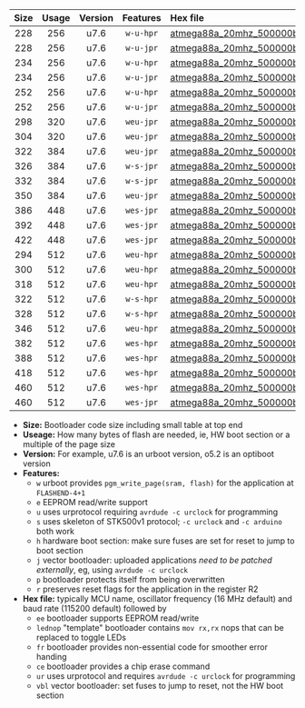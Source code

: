 |Size|Usage|Version|Features|Hex file|
|:-:|:-:|:-:|:-:|:--|
|228|256|u7.6|`w-u-hpr`|[atmega88a_20mhz_500000bps_ur.hex](https://raw.githubusercontent.com/stefanrueger/urboot/main/atmega88a_20mhz_500000bps_ur.hex)|
|228|256|u7.6|`w-u-jpr`|[atmega88a_20mhz_500000bps_ur_vbl.hex](https://raw.githubusercontent.com/stefanrueger/urboot/main/atmega88a_20mhz_500000bps_ur_vbl.hex)|
|234|256|u7.6|`w-u-hpr`|[atmega88a_20mhz_500000bps_lednop_ur.hex](https://raw.githubusercontent.com/stefanrueger/urboot/main/atmega88a_20mhz_500000bps_lednop_ur.hex)|
|234|256|u7.6|`w-u-jpr`|[atmega88a_20mhz_500000bps_lednop_ur_vbl.hex](https://raw.githubusercontent.com/stefanrueger/urboot/main/atmega88a_20mhz_500000bps_lednop_ur_vbl.hex)|
|252|256|u7.6|`w-u-hpr`|[atmega88a_20mhz_500000bps_lednop_fr_ur.hex](https://raw.githubusercontent.com/stefanrueger/urboot/main/atmega88a_20mhz_500000bps_lednop_fr_ur.hex)|
|252|256|u7.6|`w-u-jpr`|[atmega88a_20mhz_500000bps_lednop_fr_ur_vbl.hex](https://raw.githubusercontent.com/stefanrueger/urboot/main/atmega88a_20mhz_500000bps_lednop_fr_ur_vbl.hex)|
|298|320|u7.6|`weu-jpr`|[atmega88a_20mhz_500000bps_ee_ur_vbl.hex](https://raw.githubusercontent.com/stefanrueger/urboot/main/atmega88a_20mhz_500000bps_ee_ur_vbl.hex)|
|304|320|u7.6|`weu-jpr`|[atmega88a_20mhz_500000bps_ee_lednop_ur_vbl.hex](https://raw.githubusercontent.com/stefanrueger/urboot/main/atmega88a_20mhz_500000bps_ee_lednop_ur_vbl.hex)|
|322|384|u7.6|`weu-jpr`|[atmega88a_20mhz_500000bps_ee_lednop_fr_ur_vbl.hex](https://raw.githubusercontent.com/stefanrueger/urboot/main/atmega88a_20mhz_500000bps_ee_lednop_fr_ur_vbl.hex)|
|326|384|u7.6|`w-s-jpr`|[atmega88a_20mhz_500000bps_vbl.hex](https://raw.githubusercontent.com/stefanrueger/urboot/main/atmega88a_20mhz_500000bps_vbl.hex)|
|332|384|u7.6|`w-s-jpr`|[atmega88a_20mhz_500000bps_lednop_vbl.hex](https://raw.githubusercontent.com/stefanrueger/urboot/main/atmega88a_20mhz_500000bps_lednop_vbl.hex)|
|350|384|u7.6|`weu-jpr`|[atmega88a_20mhz_500000bps_ee_lednop_fr_ce_ur_vbl.hex](https://raw.githubusercontent.com/stefanrueger/urboot/main/atmega88a_20mhz_500000bps_ee_lednop_fr_ce_ur_vbl.hex)|
|386|448|u7.6|`wes-jpr`|[atmega88a_20mhz_500000bps_ee_vbl.hex](https://raw.githubusercontent.com/stefanrueger/urboot/main/atmega88a_20mhz_500000bps_ee_vbl.hex)|
|392|448|u7.6|`wes-jpr`|[atmega88a_20mhz_500000bps_ee_lednop_vbl.hex](https://raw.githubusercontent.com/stefanrueger/urboot/main/atmega88a_20mhz_500000bps_ee_lednop_vbl.hex)|
|422|448|u7.6|`wes-jpr`|[atmega88a_20mhz_500000bps_ee_lednop_fr_vbl.hex](https://raw.githubusercontent.com/stefanrueger/urboot/main/atmega88a_20mhz_500000bps_ee_lednop_fr_vbl.hex)|
|294|512|u7.6|`weu-hpr`|[atmega88a_20mhz_500000bps_ee_ur.hex](https://raw.githubusercontent.com/stefanrueger/urboot/main/atmega88a_20mhz_500000bps_ee_ur.hex)|
|300|512|u7.6|`weu-hpr`|[atmega88a_20mhz_500000bps_ee_lednop_ur.hex](https://raw.githubusercontent.com/stefanrueger/urboot/main/atmega88a_20mhz_500000bps_ee_lednop_ur.hex)|
|318|512|u7.6|`weu-hpr`|[atmega88a_20mhz_500000bps_ee_lednop_fr_ur.hex](https://raw.githubusercontent.com/stefanrueger/urboot/main/atmega88a_20mhz_500000bps_ee_lednop_fr_ur.hex)|
|322|512|u7.6|`w-s-hpr`|[atmega88a_20mhz_500000bps.hex](https://raw.githubusercontent.com/stefanrueger/urboot/main/atmega88a_20mhz_500000bps.hex)|
|328|512|u7.6|`w-s-hpr`|[atmega88a_20mhz_500000bps_lednop.hex](https://raw.githubusercontent.com/stefanrueger/urboot/main/atmega88a_20mhz_500000bps_lednop.hex)|
|346|512|u7.6|`weu-hpr`|[atmega88a_20mhz_500000bps_ee_lednop_fr_ce_ur.hex](https://raw.githubusercontent.com/stefanrueger/urboot/main/atmega88a_20mhz_500000bps_ee_lednop_fr_ce_ur.hex)|
|382|512|u7.6|`wes-hpr`|[atmega88a_20mhz_500000bps_ee.hex](https://raw.githubusercontent.com/stefanrueger/urboot/main/atmega88a_20mhz_500000bps_ee.hex)|
|388|512|u7.6|`wes-hpr`|[atmega88a_20mhz_500000bps_ee_lednop.hex](https://raw.githubusercontent.com/stefanrueger/urboot/main/atmega88a_20mhz_500000bps_ee_lednop.hex)|
|418|512|u7.6|`wes-hpr`|[atmega88a_20mhz_500000bps_ee_lednop_fr.hex](https://raw.githubusercontent.com/stefanrueger/urboot/main/atmega88a_20mhz_500000bps_ee_lednop_fr.hex)|
|460|512|u7.6|`wes-hpr`|[atmega88a_20mhz_500000bps_ee_lednop_fr_ce.hex](https://raw.githubusercontent.com/stefanrueger/urboot/main/atmega88a_20mhz_500000bps_ee_lednop_fr_ce.hex)|
|460|512|u7.6|`wes-jpr`|[atmega88a_20mhz_500000bps_ee_lednop_fr_ce_vbl.hex](https://raw.githubusercontent.com/stefanrueger/urboot/main/atmega88a_20mhz_500000bps_ee_lednop_fr_ce_vbl.hex)|

- **Size:** Bootloader code size including small table at top end
- **Useage:** How many bytes of flash are needed, ie, HW boot section or a multiple of the page size
- **Version:** For example, u7.6 is an urboot version, o5.2 is an optiboot version
- **Features:**
  + `w` urboot provides `pgm_write_page(sram, flash)` for the application at `FLASHEND-4+1`
  + `e` EEPROM read/write support
  + `u` uses urprotocol requiring `avrdude -c urclock` for programming
  + `s` uses skeleton of STK500v1 protocol; `-c urclock` and `-c arduino` both work
  + `h` hardware boot section: make sure fuses are set for reset to jump to boot section
  + `j` vector bootloader: uploaded applications *need to be patched externally*, eg, using `avrdude -c urclock`
  + `p` bootloader protects itself from being overwritten
  + `r` preserves reset flags for the application in the register R2
- **Hex file:** typically MCU name, oscillator frequency (16 MHz default) and baud rate (115200 default) followed by
  + `ee` bootloader supports EEPROM read/write
  + `lednop` "template" bootloader contains `mov rx,rx` nops that can be replaced to toggle LEDs
  + `fr` bootloader provides non-essential code for smoother error handing
  + `ce` bootloader provides a chip erase command
  + `ur` uses urprotocol and requires `avrdude -c urclock` for programming
  + `vbl` vector bootloader: set fuses to jump to reset, not the HW boot section
